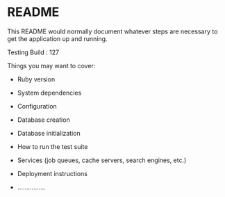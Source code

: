 # README

This README would normally document whatever steps are necessary to get the
application up and running.

Testing Build : 127

Things you may want to cover:

* Ruby version

* System dependencies

* Configuration

* Database creation

* Database initialization

* How to run the test suite

* Services (job queues, cache servers, search engines, etc.)

* Deployment instructions

* ................
